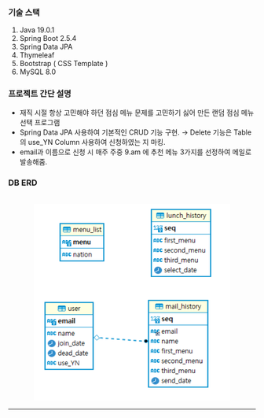 ### 기술 스택 
1. Java 19.0.1
2. Spring Boot 2.5.4
3. Spring Data JPA
4. Thymeleaf
5. Bootstrap ( CSS Template )
6. MySQL 8.0

### 프로젝트 간단 설명
* 재직 시절 항상 고민해야 하던 점심 메뉴 문제를 고민하기 싫어 만든 랜덤 점심 메뉴 선택 프로그램
* Spring Data JPA 사용하여 기본적인 CRUD 기능 구현. &rarr;  Delete 기능은 Table의 use_YN Column 사용하여 신청하였는 지 마킹.
* email과 이름으로 신청 시 매주 주중 9.am 에 추천 메뉴 3가지를 선정하여 메일로 발송해줌.

### DB ERD

<br>

<center>
	<img src="src/main/resources/static/img/Lunch_ERD.png" width="400" height="400"/>
</center>

***
